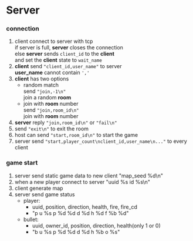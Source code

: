 # Server
### connection
1. client connect to server with tcp\
if server is full, **server** closes the connection\
else **server** sends ```client_id``` to the **client**\
and set the **client** state to ```wait_name```
2. **client** send ```"client_id,user_name"``` to server\
**user_name** cannot contain ```','```
3. **client** has two options
    - random match\
        send ```"join,-1\n"```\
        join a random **room**
    - join with **room** number\
        send ```"join,room_id\n"```\
        join with **room** number
4. **server** reply ```"join,room_id\n"``` or ```"fail\n"```
5. send ```"exit\n"``` to exit the room
6. host can send ```"start,room_id\n"``` to start the game
7. server send ```"start,player_count\nclient_id,user_name\n..."``` to every client

### game start
1. server send static game data to new client
"map_seed %d\n"
2. when a new player connect to server
"uuid %s id %s\n"
3. client generate map
4. server send game status
    - player:
        - uuid, position, direction, health, fire, fire_cd
        - "p u %s p %d %d d %d h %d f %b %d"
    - bullet: 
        - uuid, owner_id, position, direction, health(only 1 or 0)
        - "b u %s p %d %d d %d h %b o %s"
